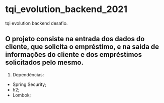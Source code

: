 # tqi_evolution_backend_2021
tqi evolution backend desafio.

## O projeto consiste na entrada dos dados do cliente, que solicita o empréstimo, e na saida de informações do cliente e dos empréstimos solicitados pelo mesmo. 
1. Dependências:
- Spring Security;
- h2;
- Lombok;
